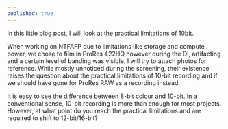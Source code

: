```yaml
---
published: true
---
```

In this little blog post, I will look at the practical limitations of 10bit.

When working on NTFAFP due to limitations like storage and compute power, we chose to film in ProRes 422HQ however during the DI, artifacting and a certain level of banding was visible. I will try to attach photos for reference. While mostly unnoticed during the screening, their existence raises the question about the practical limitations of 10-bit recording and if we should have gone for ProRes RAW as a recording instead.

It is easy to see the difference between 8-bit colour and 10-bit. In a conventional sense, 10-bit recording is more than enough for most projects. However, at what point do you reach the practical limitations and are required to shift to 12-bit/16-bit?

